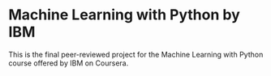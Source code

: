 # Machine Learning with Python by IBM

This is the final peer-reviewed project for the Machine Learning with Python course offered by IBM on Coursera.

